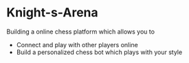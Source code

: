 # Knight-s-Arena
Building a online chess platform which allows you to 
- Connect and play with other players online
- Build a personalized chess bot which plays with your style

